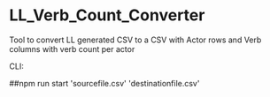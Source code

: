 # LL_Verb_Count_Converter

Tool to convert LL generated CSV to a CSV with Actor rows and Verb columns with verb count per actor

CLI: 

##npm run start 'sourcefile.csv' 'destinationfile.csv'

